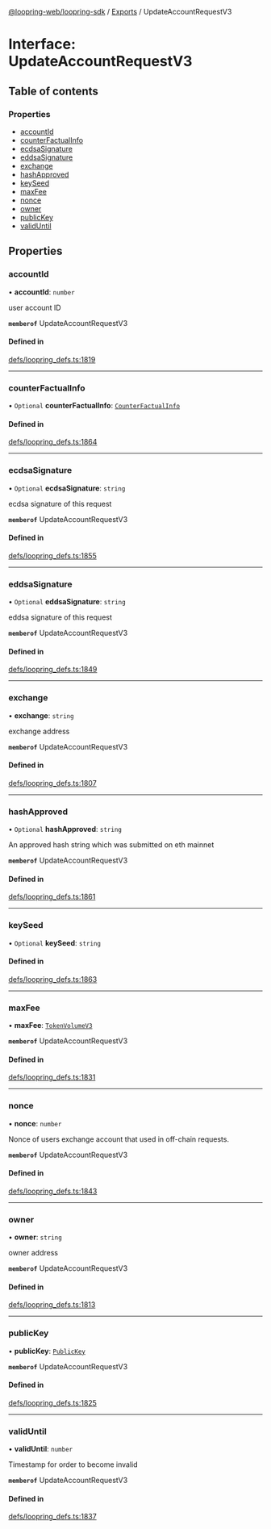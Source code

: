 [@loopring-web/loopring-sdk](../README.md) / [Exports](../modules.md) / UpdateAccountRequestV3

# Interface: UpdateAccountRequestV3

## Table of contents

### Properties

- [accountId](UpdateAccountRequestV3.md#accountid)
- [counterFactualInfo](UpdateAccountRequestV3.md#counterfactualinfo)
- [ecdsaSignature](UpdateAccountRequestV3.md#ecdsasignature)
- [eddsaSignature](UpdateAccountRequestV3.md#eddsasignature)
- [exchange](UpdateAccountRequestV3.md#exchange)
- [hashApproved](UpdateAccountRequestV3.md#hashapproved)
- [keySeed](UpdateAccountRequestV3.md#keyseed)
- [maxFee](UpdateAccountRequestV3.md#maxfee)
- [nonce](UpdateAccountRequestV3.md#nonce)
- [owner](UpdateAccountRequestV3.md#owner)
- [publicKey](UpdateAccountRequestV3.md#publickey)
- [validUntil](UpdateAccountRequestV3.md#validuntil)

## Properties

### accountId

• **accountId**: `number`

user account ID

**`memberof`** UpdateAccountRequestV3

#### Defined in

[defs/loopring_defs.ts:1819](https://github.com/Loopring/loopring_sdk/blob/f91f904/src/defs/loopring_defs.ts#L1819)

___

### counterFactualInfo

• `Optional` **counterFactualInfo**: [`CounterFactualInfo`](CounterFactualInfo.md)

#### Defined in

[defs/loopring_defs.ts:1864](https://github.com/Loopring/loopring_sdk/blob/f91f904/src/defs/loopring_defs.ts#L1864)

___

### ecdsaSignature

• `Optional` **ecdsaSignature**: `string`

ecdsa signature of this request

**`memberof`** UpdateAccountRequestV3

#### Defined in

[defs/loopring_defs.ts:1855](https://github.com/Loopring/loopring_sdk/blob/f91f904/src/defs/loopring_defs.ts#L1855)

___

### eddsaSignature

• `Optional` **eddsaSignature**: `string`

eddsa signature of this request

**`memberof`** UpdateAccountRequestV3

#### Defined in

[defs/loopring_defs.ts:1849](https://github.com/Loopring/loopring_sdk/blob/f91f904/src/defs/loopring_defs.ts#L1849)

___

### exchange

• **exchange**: `string`

exchange address

**`memberof`** UpdateAccountRequestV3

#### Defined in

[defs/loopring_defs.ts:1807](https://github.com/Loopring/loopring_sdk/blob/f91f904/src/defs/loopring_defs.ts#L1807)

___

### hashApproved

• `Optional` **hashApproved**: `string`

An approved hash string which was submitted on eth mainnet

**`memberof`** UpdateAccountRequestV3

#### Defined in

[defs/loopring_defs.ts:1861](https://github.com/Loopring/loopring_sdk/blob/f91f904/src/defs/loopring_defs.ts#L1861)

___

### keySeed

• `Optional` **keySeed**: `string`

#### Defined in

[defs/loopring_defs.ts:1863](https://github.com/Loopring/loopring_sdk/blob/f91f904/src/defs/loopring_defs.ts#L1863)

___

### maxFee

• **maxFee**: [`TokenVolumeV3`](TokenVolumeV3.md)

**`memberof`** UpdateAccountRequestV3

#### Defined in

[defs/loopring_defs.ts:1831](https://github.com/Loopring/loopring_sdk/blob/f91f904/src/defs/loopring_defs.ts#L1831)

___

### nonce

• **nonce**: `number`

Nonce of users exchange account that used in off-chain requests.

**`memberof`** UpdateAccountRequestV3

#### Defined in

[defs/loopring_defs.ts:1843](https://github.com/Loopring/loopring_sdk/blob/f91f904/src/defs/loopring_defs.ts#L1843)

___

### owner

• **owner**: `string`

owner address

**`memberof`** UpdateAccountRequestV3

#### Defined in

[defs/loopring_defs.ts:1813](https://github.com/Loopring/loopring_sdk/blob/f91f904/src/defs/loopring_defs.ts#L1813)

___

### publicKey

• **publicKey**: [`PublicKey`](PublicKey.md)

**`memberof`** UpdateAccountRequestV3

#### Defined in

[defs/loopring_defs.ts:1825](https://github.com/Loopring/loopring_sdk/blob/f91f904/src/defs/loopring_defs.ts#L1825)

___

### validUntil

• **validUntil**: `number`

Timestamp for order to become invalid

**`memberof`** UpdateAccountRequestV3

#### Defined in

[defs/loopring_defs.ts:1837](https://github.com/Loopring/loopring_sdk/blob/f91f904/src/defs/loopring_defs.ts#L1837)
